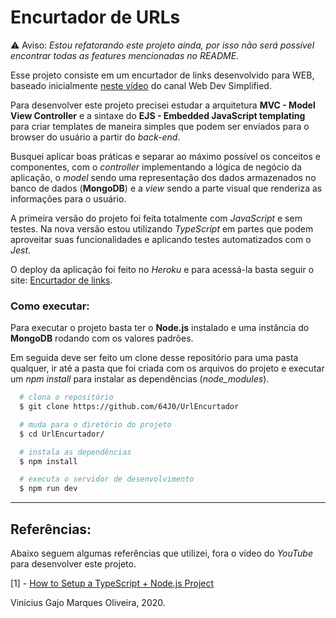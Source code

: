 # Encurtador de URLs

:warning: Aviso: *Estou refatorando este projeto ainda, por isso não será possível encontrar todas as features mencionadas no README.*

Esse projeto consiste em um encurtador de links desenvolvido para WEB, baseado inicialmente <a href="https://www.youtube.com/watch?v=SLpUKAGnm-g">neste vídeo</a> do canal Web Dev Simplified. 

Para desenvolver este projeto precisei estudar a arquitetura **MVC - Model View Controller** e a sintaxe do **EJS - Embedded JavaScript templating** para criar templates de maneira simples que podem ser enviados para o browser do usuário a partir do *back-end*.

Busquei aplicar boas práticas e separar ao máximo possível os conceitos e componentes, com o *controller* implementando a lógica de negócio da aplicação, o *model* sendo uma representação dos dados armazenados no banco de dados (**MongoDB**) e a *view* sendo a parte visual que renderiza as informações para o usuário.

A primeira versão do projeto foi feita totalmente com *JavaScript* e sem testes. Na nova versão estou utilizando *TypeScript* em partes que podem aproveitar suas funcionalidades e aplicando testes automatizados com o *Jest*.

O deploy da aplicação foi feito no *Heroku* e para acessá-la basta seguir o site: [Encurtador de links](https://encurt.herokuapp.com/).

### Como executar:

Para executar o projeto basta ter o **Node.js** instalado e uma instância do **MongoDB** rodando com os valores padrões.

Em seguida deve ser feito um clone desse repositório para uma pasta qualquer, ir até a pasta que foi criada com os arquivos do projeto e executar um *npm install* para instalar as dependências (*node_modules*).

```bash
  # clona o repositório
  $ git clone https://github.com/64J0/UrlEncurtador

  # muda para o diretório do projeto
  $ cd UrlEncurtador/

  # instala as dependências
  $ npm install

  # executa o servidor de desenvolvimento
  $ npm run dev
```

---
## Referências:

Abaixo seguem algumas referências que utilizei, fora o vídeo do *YouTube* para desenvolver este projeto.

[1] - [How to Setup a TypeScript + Node.js Project](https://khalilstemmler.com/blogs/typescript/node-starter-project/)

Vinícius Gajo Marques Oliveira, 2020.
